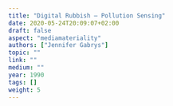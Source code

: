```yaml
---
title: "Digital Rubbish – Pollution Sensing"
date: 2020-05-24T20:09:07+02:00
draft: false
aspect: "mediamateriality"
authors: ["Jennifer Gabrys"]
topic: ""
link: ""
medium: ""
year: 1990
tags: []
weight: 5
---
```

